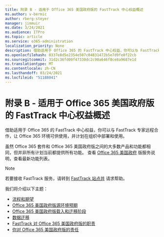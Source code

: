 ```yaml
---
title: 附录 B - 适用于 Office 365 美国政府版的 FastTrack 中心权益概述
ms.author: v-bermic
author: rberg-steyer
manager: jimmuir
ms.date: 3/24/2021
ms.audience: ITPro
ms.topic: article
ms.service: o365-administration
localization_priority: None
description: 借助适用于 Office 365 的 FastTrack 中心权益，你可以与 FastTrack 专家远程合作，让 Office 365 环境可供使用，并计划在组织中部署和使用。
ms.openlocfilehash: 0337e8d5e2354e507c04831472b5e7d9fe8f22cb
ms.sourcegitcommit: 31d2c36fd00f47330dc2c90a646f8ce8a9687e1d
ms.translationtype: MT
ms.contentlocale: zh-CN
ms.lasthandoff: 03/24/2021
ms.locfileid: "51188041"
---
```

# <a name="appendix-b---fasttrack-center-benefit-overview-for-office-365-us-government"></a>附录 B - 适用于 Office 365 美国政府版的 FastTrack 中心权益概述

借助适用于 Office 365 的 FastTrack 中心权益，你可以与 FastTrack 专家远程合作，让 Office 365 环境可供使用，并计划在组织中部署和使用。 
  
虽然 Office 365 套件和 Office 365 美国政府版之间的大多数产品和功能都相同，但并非所有计划当前都提供所有功能。 查看 [Office 365 美国政府](https://aka.ms/aboutgovcloud) 版服务说明，查看最新功能列表。

> [!NOTE]
> 若要接收 FastTrack 服务，请转到 [FastTrack 站点并](https://go.microsoft.com/fwlink/?linkid=780698) 请求帮助。  

我们将介绍以下主题：
- [流程和期望](process-and-expectations.md) 
- [Office 365 美国政府版源环境预期](US-Gov-appendix-source-environment-expectations.md)   
- [Office 365 美国政府版载入和迁移阶段](US-Gov-appendix-onboarding-and-migration.md)
- [数据迁移](data-migration.md)    
- [FastTrack 对 Office 365 美国政府版的职责](US-Gov-appendix-fasttrack-responsibilities.md)   
- [你对 Office 365 美国政府版的责任](US-Gov-appendix-your-responsibilities.md)    

